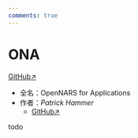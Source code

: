 ```yaml
---
comments: true
---
```


# ONA

[GitHub↗](https://github.com/opennars/OpenNARS-for-Applications)

- 全名：OpenNARS for Applications
- 作者：*Patrick Hammer*
    - [GitHub↗](https://github.com/patham9)

todo
